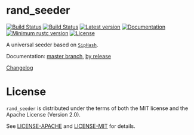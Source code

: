 # rand_seeder

[![Build Status](https://travis-ci.org/rust-lang-nursery/rand.svg)](https://travis-ci.org/rust-lang-nursery/rand)
[![Build Status](https://ci.appveyor.com/api/projects/status/github/rust-lang-nursery/rand?svg=true)](https://ci.appveyor.com/project/dhardy/rand)
[![Latest version](https://img.shields.io/crates/v/rand_seeder.svg)](https://crates.io/crates/rand_seeder)
[![Documentation](https://docs.rs/rand_seeder/badge.svg)](https://docs.rs/rand_seeder)
[![Minimum rustc version](https://img.shields.io/badge/rustc-1.22+-yellow.svg)](https://github.com/rust-lang-nursery/rand#rust-version-requirements)
[![License](https://img.shields.io/crates/l/rand_seeder.svg)](https://github.com/rust-lang-nursery/rand/tree/master/rand_seeder#license)

A universal seeder based on [`SipHash`](https://131002.net/siphash/).

Documentation:
[master branch](https://rust-lang-nursery.github.io/rand/rand_seeder/index.html),
[by release](https://docs.rs/rand_seeder)

[Changelog](CHANGELOG.md)

[rand]: https://crates.io/crates/rand


# License

`rand_seeder` is distributed under the terms of both the MIT license and the
Apache License (Version 2.0).

See [LICENSE-APACHE](LICENSE-APACHE) and [LICENSE-MIT](LICENSE-MIT) for details.
